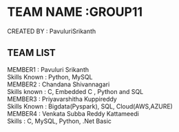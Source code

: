 # TEAM NAME :GROUP11
CREATED BY : PavuluriSrikanth
## TEAM LIST
MEMBER1 : Pavuluri Srikanth <br/>
Skills Known : Python, MySQL <br/>
MEMBER2 : Chandana Shivannagari <br/>
Skills known : C, Embedded C , Python and SQL <br/>
MEMBER3 : Priyavarshitha Kuppireddy <br/>
Skills Known : Bigdata(Pyspark), SQL, Cloud(AWS,AZURE) <br/>
MEMBER4 : Venkata Subba Reddy Kattameedi <br/>
Skills : C, MySQL, Python, .Net Basic <br/>

